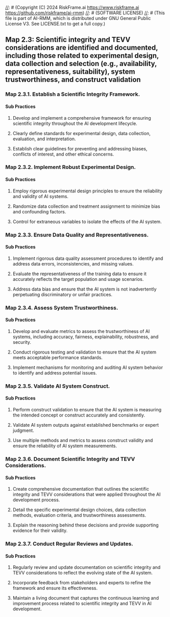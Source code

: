 [//]: # (COPYRIGHT)
[//]: # (RiskFrame.ai - AI Risk Management and Resilience Framework)
[//]: # (Copyright (C) 2024 RiskFrame.ai https://www.riskframe.ai https://github.com/riskframe/ai-rmm)
[//]: # (SOFTWARE LICENSE)
[//]: # (This file is part of AI-RMM, which is distributed under GNU General Public License V3. See LICENSE.txt to get a full copy.)
    
## Map 2.3: Scientific integrity and TEVV considerations are identified and documented, including those related to experimental design, data collection and selection (e.g., availability, representativeness, suitability), system trustworthiness, and construct validation

### Map 2.3.1. Establish a Scientific Integrity Framework.

#### Sub Practices

1. Develop and implement a comprehensive framework for ensuring scientific integrity throughout the AI development lifecycle.

2. Clearly define standards for experimental design, data collection, evaluation, and interpretation.

3. Establish clear guidelines for preventing and addressing biases, conflicts of interest, and other ethical concerns.

### Map 2.3.2. Implement Robust Experimental Design.

#### Sub Practices

1. Employ rigorous experimental design principles to ensure the reliability and validity of AI systems.

2. Randomize data collection and treatment assignment to minimize bias and confounding factors.

3. Control for extraneous variables to isolate the effects of the AI system.

### Map 2.3.3. Ensure Data Quality and Representativeness.

#### Sub Practices

1. Implement rigorous data quality assessment procedures to identify and address data errors, inconsistencies, and missing values.

2. Evaluate the representativeness of the training data to ensure it accurately reflects the target population and usage scenarios.

3. Address data bias and ensure that the AI system is not inadvertently perpetuating discriminatory or unfair practices.

### Map 2.3.4. Assess System Trustworthiness.

#### Sub Practices

1. Develop and evaluate metrics to assess the trustworthiness of AI systems, including accuracy, fairness, explainability, robustness, and security.

2. Conduct rigorous testing and validation to ensure that the AI system meets acceptable performance standards.

3. Implement mechanisms for monitoring and auditing AI system behavior to identify and address potential issues.

### Map 2.3.5. Validate AI System Construct.

#### Sub Practices

1. Perform construct validation to ensure that the AI system is measuring the intended concept or construct accurately and consistently.

2. Validate AI system outputs against established benchmarks or expert judgment.

3. Use multiple methods and metrics to assess construct validity and ensure the reliability of AI system measurements.

### Map 2.3.6. Document Scientific Integrity and TEVV Considerations.

#### Sub Practices

1. Create comprehensive documentation that outlines the scientific integrity and TEVV considerations that were applied throughout the AI development process.

2. Detail the specific experimental design choices, data collection methods, evaluation criteria, and trustworthiness assessments.

3. Explain the reasoning behind these decisions and provide supporting evidence for their validity.

### Map 2.3.7. Conduct Regular Reviews and Updates.

#### Sub Practices

1. Regularly review and update documentation on scientific integrity and TEVV considerations to reflect the evolving state of the AI system.

2. Incorporate feedback from stakeholders and experts to refine the framework and ensure its effectiveness.

3. Maintain a living document that captures the continuous learning and improvement process related to scientific integrity and TEVV in AI development.

